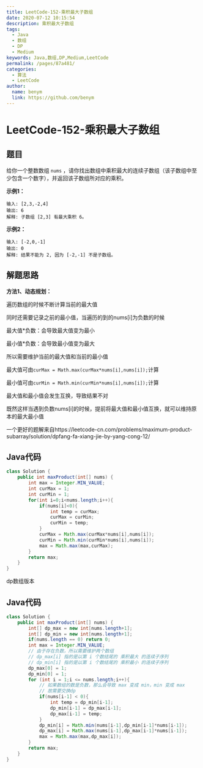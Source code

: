 ```yaml
---
title: LeetCode-152-乘积最大子数组
date: 2020-07-12 10:15:54
description: 乘积最大子数组
tags: 
  - Java
  - 数组
  - DP
  - Medium
keywords: Java,数组,DP,Medium,LeetCode
permalink: /pages/87a481/
categories: 
  - 算法
  - LeetCode
author: 
  name: benym
  link: https://github.com/benym
---
```


# LeetCode-152-乘积最大子数组

## 题目

给你一个整数数组 `nums` ，请你找出数组中乘积最大的连续子数组（该子数组中至少包含一个数字），并返回该子数组所对应的乘积。



**示例1：**

```
输入: [2,3,-2,4]
输出: 6
解释: 子数组 [2,3] 有最大乘积 6。
```

**示例2：**

```
输入: [-2,0,-1]
输出: 0
解释: 结果不能为 2, 因为 [-2,-1] 不是子数组。
```

## 解题思路

**方法1、动态规划：**

遍历数组的时候不断计算当前的最大值

同时还需要记录之前的最小值，当遍历的到的nums[i]为负数的时候

最大值*负数：会导致最大值变为最小

最小值*负数：会导致最小值变为最大

所以需要维护当前的最大值和当前的最小值

最大值可由`curMax = Math.max(curMax*nums[i],nums[i]);`计算

最小值可由`curMin = Math.min(curMin*nums[i],nums[i]);`计算

最大值和最小值会发生互换，导致结果不对

既然这样当遇到负数nums[i]的时候，提前将最大值和最小值互换，就可以维持原本的最大最小值

一个更好的题解来自https://leetcode-cn.com/problems/maximum-product-subarray/solution/dpfang-fa-xiang-jie-by-yang-cong-12/

## Java代码


```java
class Solution {
    public int maxProduct(int[] nums) {
        int max = Integer.MIN_VALUE;
        int curMax = 1;
        int curMin = 1;
        for(int i=0;i<nums.length;i++){
            if(nums[i]<0){
                int temp = curMax;
                curMax = curMin;
                curMin = temp;
            }
            curMax = Math.max(curMax*nums[i],nums[i]);
            curMin = Math.min(curMin*nums[i],nums[i]);
            max = Math.max(max,curMax);
        }
        return max;
    }
}
```

dp数组版本

## Java代码

```java
class Solution {
    public int maxProduct(int[] nums) {
        int[] dp_max = new int[nums.length+1];
        int[] dp_min = new int[nums.length+1];
        if(nums.length == 0) return 0;
        int max = Integer.MIN_VALUE;
        // 由于存在负数，所以需要维护两个数组
        // dp_max[i] 指的是以第 i 个数结尾的 乘积最大 的连续子序列
        // dp_min[i] 指的是以第 i 个数结尾的 乘积最小 的连续子序列
        dp_max[0] = 1;
        dp_min[0] = 1;
        for (int i = 1;i <= nums.length;i++){
            // 如果数组的数是负数，那么会导致 max 变成 min，min 变成 max
            // 故需要交换dp 
            if(nums[i-1] < 0){
                int temp = dp_min[i-1];
                dp_min[i-1] = dp_max[i-1];
                dp_max[i-1] = temp;
            }
            dp_min[i] = Math.min(nums[i-1],dp_min[i-1]*nums[i-1]);
            dp_max[i] = Math.max(nums[i-1],dp_max[i-1]*nums[i-1]);
            max = Math.max(max,dp_max[i]);
        }
        return max;
    }
}
```
